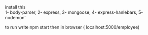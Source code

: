 install this  
1- body-parser, 
2- express, 
3- mongoose, 
4- express-hanlebars, 
5- nodemon'

to run write npm start
then in browser ( localhost:5000/employee)